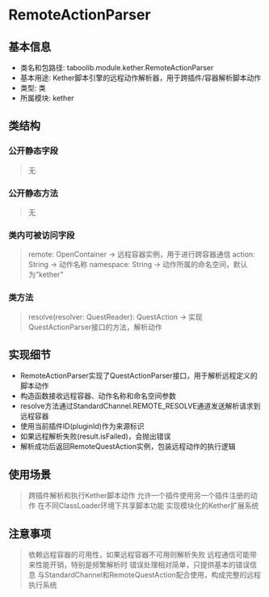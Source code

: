 # RemoteActionParser

## 基本信息
- 类名和包路径: taboolib.module.kether.RemoteActionParser
- 基本用途: Kether脚本引擎的远程动作解析器，用于跨插件/容器解析脚本动作
- 类型: 类
- 所属模块: kether

## 类结构
### 公开静态字段
> 无

### 公开静态方法
> 无

### 类内可被访问字段
> remote: OpenContainer -> 远程容器实例，用于进行跨容器通信
> action: String -> 动作名称
> namespace: String -> 动作所属的命名空间，默认为"kether"

### 类方法
> resolve<T>(resolver: QuestReader): QuestAction<T> -> 实现QuestActionParser接口的方法，解析动作

## 实现细节
- RemoteActionParser实现了QuestActionParser接口，用于解析远程定义的脚本动作
- 构造函数接收远程容器、动作名称和命名空间参数
- resolve方法通过StandardChannel.REMOTE_RESOLVE通道发送解析请求到远程容器
- 使用当前插件ID(pluginId)作为来源标识
- 如果远程解析失败(result.isFailed)，会抛出错误
- 解析成功后返回RemoteQuestAction实例，包装远程动作的执行逻辑

## 使用场景
> 跨插件解析和执行Kether脚本动作
> 允许一个插件使用另一个插件注册的动作
> 在不同ClassLoader环境下共享脚本功能
> 实现模块化的Kether扩展系统

## 注意事项
> 依赖远程容器的可用性，如果远程容器不可用则解析失败
> 远程通信可能带来性能开销，特别是频繁解析时
> 错误处理相对简单，只提供基本的错误信息
> 与StandardChannel和RemoteQuestAction配合使用，构成完整的远程执行系统
